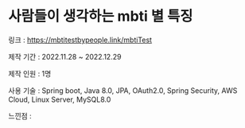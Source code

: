 # 사람들이 생각하는 mbti 별 특징

링크 : https://mbtitestbypeople.link/mbtiTest

제작 기간 : 2022.11.28 ~ 2022.12.29

제작 인원 : 1명

사용 기술 : Spring boot, Java 8.0, JPA, OAuth2.0, Spring Security, AWS Cloud, Linux Server, MySQL8.0


느낀점 : 



